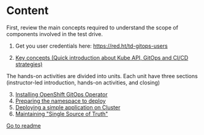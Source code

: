 # Content

First, review the main concepts required to understand the scope of components involved in the test drive.

1. Get you user credentials here: https://red.ht/td-gitops-users

2. [Key concepts (Quick introduction about Kube API, GitOps and CI/CD strategies)](key-concepts.md)

The hands-on activities are divided into units. Each unit have three sections (instructor-led  introduction, hands-on activities, and closing)

3. [Installing OpenShift GitOps Operator](installing-gitops.md)
4. [Preparing the namespace to deploy](configuring-namespace.md)
5. [Deploying a simple application on Cluster](deploying-apps.md)
6. [Maintaining "Single Source of Truth"](operations.md)

[Go to readme](../README.md)
